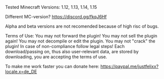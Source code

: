 Tested Minecraft Versions:
1.12, 1.13, 1.14, 1.15

Different MC-version?
https://discord.gg/fkqJ6Hf

Alpha and beta versions are not recomended because of high risc of bugs.

Terms of Use:
You may not forward the plugin!
You may not sell the plugin again!
You may not decompile or edit the plugin.
You may not "crack" the plugin!
In case of non-compliance follow legal steps!
Each download/passing on, thus also user-relevant data, are stored
by downloading, you are accepting the terms of use.

To make me work faster you can donate here: https://paypal.me/justfelixx?locale.x=de_DE
